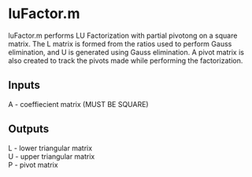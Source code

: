 # luFactor.m
luFactor.m performs LU Factorization with partial pivotong on a square matrix. The L matrix is formed from the ratios used to perform Gauss elimination, and U is generated using Gauss elimination. A pivot matrix is also created to track the pivots made while performing the factorization.
## Inputs
A - coeffiecient matrix (MUST BE SQUARE)
## Outputs
L - lower triangular matrix\
U - upper triangular matrix\
P - pivot matrix
